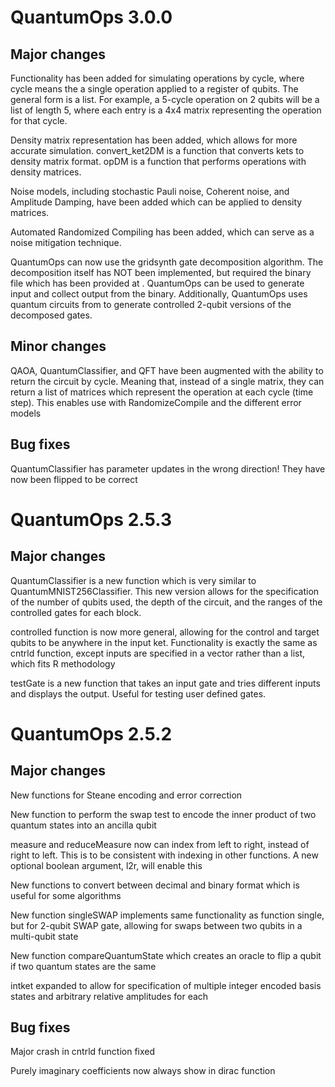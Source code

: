 # QuantumOps 3.0.0
## Major changes
Functionality has been added for simulating operations by cycle, where cycle means the a single operation applied to a register of qubits. The general form is a list. For example, a 5-cycle operation on 2 qubits will be a list of length 5, where each entry is a 4x4 matrix representing the operation for that cycle. 

Density matrix representation has been added, which allows for more accurate simulation. convert\_ket2DM is a function that converts kets to density matrix format. opDM is a function that performs operations with density matrices. 

Noise models, including stochastic Pauli noise, Coherent noise, and Amplitude Damping, have been added which can be applied to density matrices.

Automated Randomized Compiling has been added, which can serve as a noise mitigation technique.

QuantumOps can now use the gridsynth gate decomposition algorithm. The decomposition itself has NOT been implemented, but required the binary file which has been provided at  . QuantumOps can be used to generate input and collect output from the binary. Additionally, QuantumOps uses quantum circuits from  to generate controlled 2-qubit versions of the decomposed gates.

## Minor changes
QAOA, QuantumClassifier, and QFT have been augmented with the ability to return the circuit by cycle. Meaning that, instead of a single matrix, they can return a list of matrices which represent the operation at each cycle (time step). This enables use with RandomizeCompile and the different error models

## Bug fixes
QuantumClassifier has parameter updates in the wrong direction! They have now been flipped to be correct

# QuantumOps 2.5.3
## Major changes
QuantumClassifier is a new function which is very similar to QuantumMNIST256Classifier. This new version allows for the specification of the number of qubits used, the depth of the circuit, and the ranges of the controlled gates for each block. 

controlled function is now more general, allowing for the control and target qubits to be anywhere in the input ket. Functionality is exactly the same as cntrld function, except inputs are specified in a vector rather than a list, which fits R methodology

testGate is a new function that takes an input gate and tries different inputs and displays the output. Useful for testing user defined gates.



# QuantumOps 2.5.2
## Major changes
New functions for Steane encoding and error correction

New function to perform the swap test to encode the inner product of two quantum states into an ancilla qubit

measure and reduceMeasure now can index from left to right, instead of right to left. This is to be consistent with indexing in other functions. A new optional boolean argument, l2r, will enable this

New functions to convert between decimal and binary format which is useful for some algorithms

New function singleSWAP implements same functionality as function single, but for 2-qubit SWAP gate, allowing for swaps between two qubits in a multi-qubit state

New function compareQuantumState which creates an oracle to flip a qubit if two quantum states are the same

intket expanded to allow for specification of multiple integer encoded basis states and arbitrary relative amplitudes for each

## Bug fixes
Major crash in cntrld function fixed

Purely imaginary coefficients now always show in dirac function

